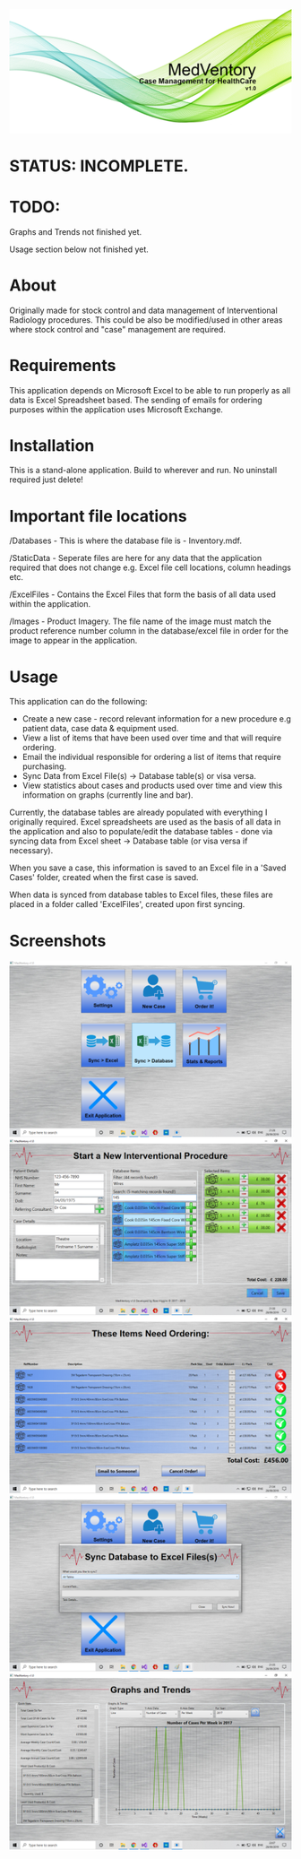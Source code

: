 <img src="https://github.com/MeetMyCode/MedVentory/blob/master/Images/SplashScreens/splashScreen.png"/>

# STATUS: INCOMPLETE.

# TODO:
<p>Graphs and Trends not finished yet.</p>
<p>Usage section below not finished yet.</p>

# About
<p>Originally made for stock control and data management of Interventional Radiology procedures. This could be also be modified/used in 
other areas where stock control and "case" management are required.</p>

# Requirements
<p>This application depends on Microsoft Excel to be able to run properly as all data is Excel Spreadsheet based. The sending of emails for ordering purposes within the application uses Microsoft Exchange.</p>

# Installation
<p>This is a stand-alone application. Build to wherever and run. No uninstall required just delete!</p>

# Important file locations
/Databases - This is where the database file is - Inventory.mdf.

/StaticData - Seperate files are here for any data that the application required that does not change e.g. Excel file cell locations, column headings etc.

/ExcelFiles - Contains the Excel Files that form the basis of all data used within the application.

/Images - Product Imagery. The file name of the image must match the product reference number column in the database/excel file in order for the image to appear in the application.

# Usage
<p>This application can do the following:</p>
<ul>
  <li> Create a new case - record relevant information for a new procedure e.g patient data, case data & equipment used. </li>
  <li> View a list of items that have been used over time and that will require ordering. </li>
  <li> Email the individual responsible for ordering a list of items that require purchasing. </li>
  <li> Sync Data from Excel File(s) -> Database table(s) or visa versa. </li>
  <li> View statistics about cases and products used over time and view this information on graphs (currently line and bar). </li>  
</ul>

<p>Currently, the database tables are already populated with everything I originally required. Excel spreadsheets are used as the basis of all data in the application and also to populate/edit the database tables - done via syncing data from Excel sheet -> Database table (or visa versa if necessary).</p>

<p>When you save a case, this information is saved to an Excel file in a 'Saved Cases' folder, created when the first case is saved.</p>
<p>When data is synced from database tables to Excel files, these files are placed in a folder called 'ExcelFiles', created upon first syncing.</p>

# Screenshots
<img src="https://github.com/MeetMyCode/MedVentory/blob/master/Images/SS_StartScreen.png"/>
<img src="https://github.com/MeetMyCode/MedVentory/blob/master/Images/SS_NewCase.png"/>
<img src="https://github.com/MeetMyCode/MedVentory/blob/master/Images/SS_Orders.png"/>
<img src="https://github.com/MeetMyCode/MedVentory/blob/master/Images/SS_Sync.png"/>
<img src="https://github.com/MeetMyCode/MedVentory/blob/master/Images/SS_Stats.png"/>


